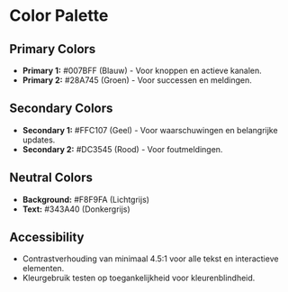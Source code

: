 # Color Palette

## Primary Colors

- **Primary 1:** #007BFF (Blauw) - Voor knoppen en actieve kanalen.
- **Primary 2:** #28A745 (Groen) - Voor successen en meldingen.

## Secondary Colors

- **Secondary 1:** #FFC107 (Geel) - Voor waarschuwingen en belangrijke updates.
- **Secondary 2:** #DC3545 (Rood) - Voor foutmeldingen.

## Neutral Colors

- **Background:** #F8F9FA (Lichtgrijs)
- **Text:** #343A40 (Donkergrijs)

## Accessibility

- Contrastverhouding van minimaal 4.5:1 voor alle tekst en interactieve elementen.
- Kleurgebruik testen op toegankelijkheid voor kleurenblindheid.
